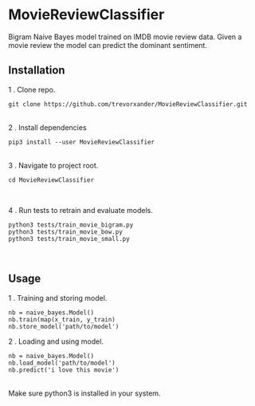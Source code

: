 # MovieReviewClassifier
Bigram Naive Bayes model trained on IMDB movie review data. Given a movie review the model can predict the dominant sentiment.
<br>
## Installation
1 . Clone repo.

```
git clone https://github.com/trevorxander/MovieReviewClassifier.git
```
<br>
2 . Install dependencies

```
pip3 install --user MovieReviewClassifier
```
<br>
3 . Navigate to project root.

```
cd MovieReviewClassifier
```
<br>

4 . Run tests to retrain and evaluate models.
```
python3 tests/train_movie_bigram.py
python3 tests/train_movie_bow.py
python3 tests/train_movie_small.py
```
<br>

## Usage
1 . Training and storing model.

```
nb = naive_bayes.Model()
nb.train(map(x_train, y_train)
nb.store_model('path/to/model')
```

2 . Loading and using model.
```
nb = naive_bayes.Model()
nb.load_model('path/to/model')
nb.predict('i love this movie')
```

<br>
Make sure python3 is installed in your system.
